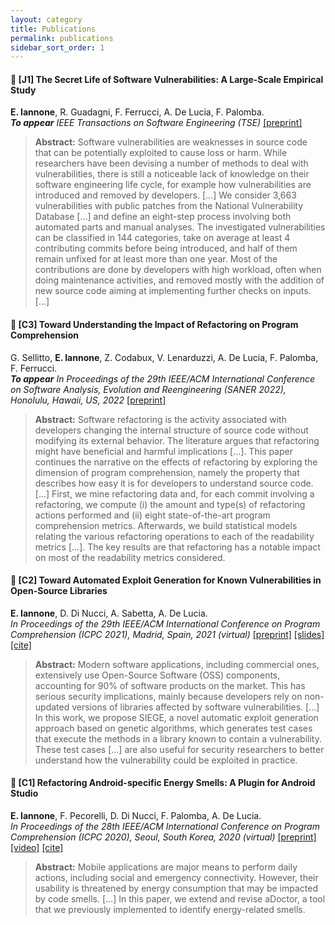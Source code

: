```yaml
---
layout: category
title: Publications
permalink: publications
sidebar_sort_order: 1
---
```


<a name="j1"></a>

#### :page_with_curl: [J1] The Secret Life of Software Vulnerabilities: A Large-Scale Empirical Study
**E. Iannone**, R. Guadagni, F. Ferrucci, A. De Lucia, F. Palomba.  
***To appear** IEEE Transactions on Software Engineering (TSE)*
[[preprint]](download/papers/j1.pdf)

>**Abstract:**
>Software vulnerabilities are weaknesses in source code that can be potentially exploited to cause loss or harm.
>While researchers have been devising a number of methods to deal with vulnerabilities, there is still a noticeable lack of knowledge on their
software engineering life cycle, for example how vulnerabilities are introduced and removed by developers. [...]
>We consider 3,663 vulnerabilities with public patches from the National Vulnerability Database [...] and define an eight-step process involving both automated parts and manual analyses.
>The investigated vulnerabilities can be classified in 144 categories, take on average at least 4 contributing commits before being
introduced, and half of them remain unfixed for at least more than one year. Most of the contributions are done by developers with high
workload, often when doing maintenance activities, and removed mostly with the addition of new source code aiming at implementing
further checks on inputs. [...]

<a name="c3"></a>

#### :page_with_curl: [C3] Toward Understanding the Impact of Refactoring on Program Comprehension
G. Sellitto, **E. Iannone**, Z. Codabux, V. Lenarduzzi, A. De Lucia, F. Palomba, F. Ferrucci.  
***To appear** In Proceedings of the 29th IEEE/ACM International Conference on Software Analysis, Evolution and Reengineering (SANER 2022),
Honolulu, Hawaii, US, 2022*
[[preprint]](download/papers/c3.pdf)

>**Abstract:**
>Software refactoring is the activity associated with
developers changing the internal structure of source code without modifying its external behavior. The literature argues that refactoring might have beneficial and harmful implications [...]. This paper continues the narrative on the effects of refactoring by exploring the dimension of program comprehension, namely the property that describes how easy it is for developers to understand source code. [...]
>First, we mine refactoring data and, for each commit involving a refactoring, we compute (i) the amount and type(s) of refactoring actions performed and (ii) eight state-of-the-art program comprehension metrics. Afterwards, we build statistical models relating the various refactoring operations to each of the readability metrics [...]. The key results are that refactoring has a notable impact on most of the readability metrics considered.

<a name="c2"></a>

#### :page_with_curl: [C2] Toward Automated Exploit Generation for Known Vulnerabilities in Open-Source Libraries
**E. Iannone**, D. Di Nucci, A. Sabetta, A. De Lucia.  
*In Proceedings of the 29th IEEE/ACM International Conference on Program Comprehension (ICPC 2021),
Madrid, Spain, 2021 (virtual)*
[[preprint]](download/papers/c2.pdf) [[slides]](download/slides/c2-slides.pdf) [[cite]](download/cites/c2.bib)

>**Abstract:**
>Modern software applications, including commercial ones, extensively use Open-Source Software (OSS) components, accounting for 90% of software products on the market. This has serious security implications, mainly because developers rely on non-updated versions of libraries affected by software vulnerabilities. 
>[...] In this work, we propose SIEGE, a novel automatic exploit generation approach based on genetic algorithms, which generates test cases that execute the methods in a library known to contain a vulnerability. These test cases [...] are also useful for security researchers to better understand how the vulnerability could be exploited in practice.

<a name="c1"></a>

#### :page_with_curl: [C1] Refactoring Android-specific Energy Smells: A Plugin for Android Studio
**E. Iannone**, F. Pecorelli, D. Di Nucci, F. Palomba, A. De Lucia.  
*In Proceedings of the 28th IEEE/ACM International Conference on Program Comprehension (ICPC 2020),
Seoul, South Korea, 2020 (virtual)*
[[preprint]](download/papers/c1.pdf)
[[video]](https://www.youtube.com/watch?v=iXFXpD5FqWA&t=141s)
[[cite]](download/cites/c1.bib)

>**Abstract:**
>Mobile applications are major means to perform daily actions, including social and emergency
>connectivity. However, their usability is threatened by energy consumption that may be impacted
>by code smells. [...] In this paper, we extend and revise aDoctor,
>a tool that we previously implemented to identify energy-related smells.